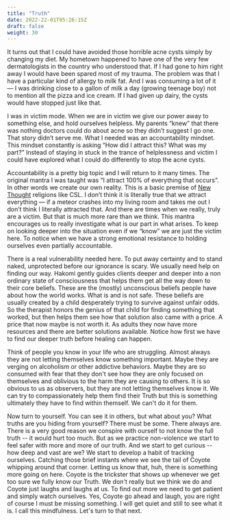 ```yaml
---
title: "Truth"
date: 2022-22-01T05:26:15Z
draft: false
weight: 30
---
```

It turns out that I could have avoided those horrible acne cysts simply by changing my diet. My hometown happened to have one of the very few dermatologists in the country who understood that. If I had gone to him right away I would have been spared most of my trauma.  The problem was that I have a particular kind of allergy to milk fat. And I was consuming a lot of it — I was drinking close to a gallon of milk a day (growing teenage boy) not to mention all the pizza and ice cream. If I had given up dairy, the cysts would have stopped just like that.

I was in victim mode. When we are in victim we give our power away to something else, and hold ourselves helpless. My parents “knew” that there was nothing doctors could do about acne so they didn’t suggest I go one. That story didn’t serve me. What I needed was an accountability mindset. This mindset constantly is asking “How did I attract this? What was my part?” Instead of staying in stuck in the trance of helplessness and victim I could have explored what I could do differently to stop the acne cysts. 

Accountability is a pretty big topic and I will return to it many times. The original mantra I was taught was “I attract 100% of everything that occurs”.  In other words we create our own reality. This is a basic premise of [New Thought][1] religions like CSL. I don’t think it is literally true that we attract everything — if a meteor crashes into my living room and takes me out I don’t think I literally attracted that. And there are times when we really, truly are a victim. But that is much more rare than we think. This mantra encourages us to really investigate what is our part in what arises. To keep on looking deeper into the situation even if we “know” we are just the victim here. To notice when we have a strong emotional resistance to holding ourselves even partially accountable.

There is a real vulnerability needed here. To put away certainty and to stand naked, unprotected before our ignorance is scary. We usually need help on finding our way.  Hakomi gently guides clients deeper and deeper into a non ordinary state of consciousness that helps them get all the way down to their core beliefs. These are the (mostly) unconscious beliefs people have about how the world works. What is and is not safe. These beliefs are usually created by a child desperately trying to survive against unfair odds. So the therapist honors the genius of that child for finding something that worked, but then helps them see how that solution also came with a price. A price that now maybe is not worth it. As adults they now have more resources and there are better solutions available. Notice how first we have to find our deeper truth before healing can happen.

Think of people you know in your life who are struggling. Almost always they are not letting themselves know something important. Maybe they are verging on alcoholism or other addictive behaviors. Maybe they are so consumed with fear that they don't see how they are only focused on themselves and oblivious to the harm they are causing to others. It is so obvious to us as observers, but they are not letting themselves know it. We can try to compassionately help them find their Truth but this is something ultimately they have to find within themself.  We can't do it for them.

Now turn to yourself. You can see it in others, but what about you? What truths are you hiding from yourself? There must be some. There always are. There is a very good reason we conspire with ourself to not know the full truth -- it would hurt too much. But as we practice non-violence we start to feel safer with more and more of our truth. And we start to get curious -- how deep and vast are we? We start to develop a habit of tracking ourselves. Catching those brief instants where we see the tail of Coyote whipping around that corner. Letting us know that, huh, there is something more going on here. Coyote is the trickster that shows up whenever we get too sure we fully know our Truth. We don't really but we think we do and Coyote just laughs and laughs at us. To find out more we need to get patient and simply watch ourselves. Yes, Coyote go ahead and laugh, you are right of course I must be missing something. I will get quiet and still to see what it is. I call this mindfulness. Let's turn to that next.

[1]:	https://en.wikipedia.org/wiki/New_Thought